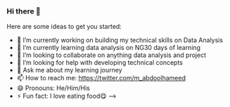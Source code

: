 ### Hi there 👋



Here are some ideas to get you started:

- 🔭 I’m currently working on building my technical skills on Data Analysis 
- 🌱 I’m currently learning data analysis on NG30 days of learning 
- 👯 I’m looking to collaborate on anything data analysis and project 
- 🤔 I’m looking for help with developing technical concepts 
- 💬 Ask me about my learning journey 
- 📫 How to reach me: https://twitter.com/m_abdoolhameed
- 😄 Pronouns: He/Him/His
- ⚡ Fun fact: I love eating food😋
-->
